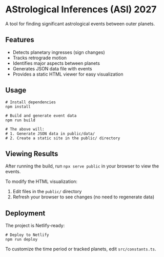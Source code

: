 # AStrological Inferences (ASI) 2027

A tool for finding significant astrological events between outer planets.

## Features

- Detects planetary ingresses (sign changes)
- Tracks retrograde motion
- Identifies major aspects between planets
- Generates JSON data file with events
- Provides a static HTML viewer for easy visualization

## Usage

```
# Install dependencies
npm install

# Build and generate event data
npm run build

# The above will:
# 1. Generate JSON data in public/data/
# 2. Create a static site in the public/ directory
```

## Viewing Results

After running the build, run `npx serve public` in your browser to view the events.

To modify the HTML visualization:
1. Edit files in the `public/` directory
2. Refresh your browser to see changes (no need to regenerate data)

## Deployment

The project is Netlify-ready:
```
# Deploy to Netlify
npm run deploy
```

To customize the time period or tracked planets, edit `src/constants.ts`.
